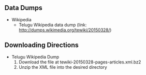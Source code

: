 ## Data Dumps

- Wikipedia
  - Telugu Wikipedia data dump (link: http://dumps.wikimedia.org/tewiki/20150328/)

## Downloading Directions
- Telugu Wikipedia Dump
  1. Download the file at tewiki-20150328-pages-articles.xml.bz2
  2. Unzip the XML file into the desired directory
